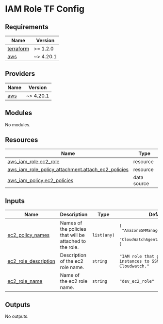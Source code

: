 # IAM Role TF Config

<!-- BEGINNING OF PRE-COMMIT-TERRAFORM DOCS HOOK -->
## Requirements

| Name | Version |
|------|---------|
| <a name="requirement_terraform"></a> [terraform](#requirement\_terraform) | >= 1.2.0 |
| <a name="requirement_aws"></a> [aws](#requirement\_aws) | ~> 4.20.1 |

## Providers

| Name | Version |
|------|---------|
| <a name="provider_aws"></a> [aws](#provider\_aws) | ~> 4.20.1 |

## Modules

No modules.

## Resources

| Name | Type |
|------|------|
| [aws_iam_role.ec2_role](https://registry.terraform.io/providers/hashicorp/aws/latest/docs/resources/iam_role) | resource |
| [aws_iam_role_policy_attachment.attach_ec2_policies](https://registry.terraform.io/providers/hashicorp/aws/latest/docs/resources/iam_role_policy_attachment) | resource |
| [aws_iam_policy.ec2_policies](https://registry.terraform.io/providers/hashicorp/aws/latest/docs/data-sources/iam_policy) | data source |

## Inputs

| Name | Description | Type | Default | Required |
|------|-------------|------|---------|:--------:|
| <a name="input_ec2_policy_names"></a> [ec2\_policy\_names](#input\_ec2\_policy\_names) | Names of the policies that will be attached to the role. | `list(any)` | <pre>[<br>  "AmazonSSMManagedInstanceCore",<br>  "CloudWatchAgentAdminPolicy"<br>]</pre> | no |
| <a name="input_ec2_role_description"></a> [ec2\_role\_description](#input\_ec2\_role\_description) | Description of the ec2 role name. | `string` | `"IAM role that grants EC2 instances to SSM and Cloudwatch."` | no |
| <a name="input_ec2_role_name"></a> [ec2\_role\_name](#input\_ec2\_role\_name) | Name of the ec2 role name. | `string` | `"dev_ec2_role"` | no |

## Outputs

No outputs.
<!-- END OF PRE-COMMIT-TERRAFORM DOCS HOOK -->